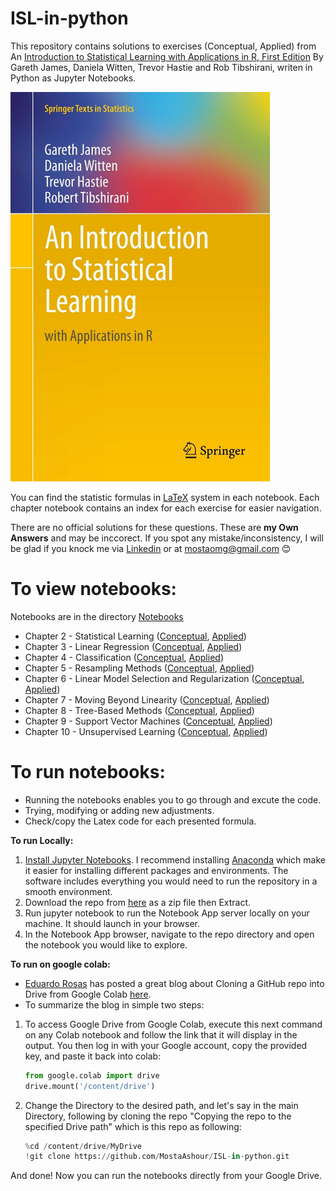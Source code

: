 # ISL-in-python
This repository contains solutions to exercises (Conceptual, Applied) from An [Introduction to Statistical Learning with Applications in R, First Edition](https://www.statlearning.com/) By Gareth James, Daniela Witten, Trevor Hastie and Rob Tibshirani, writen in Python as Jupyter Notebooks.

<img src="https://github.com/MostaAshour/ISL-in-python/blob/main/ISL%20Cover.jpg" width="415" height="623">

You can find the statistic formulas in [LaTeX](https://en.wikipedia.org/wiki/LaTeX) system in each notebook. Each chapter notebook contains an index for each exercise for easier navigation.

There are no official solutions for these questions. These are **my Own Answers** and may be inccorect. If you spot any mistake/inconsistency, I will be glad if you knock me via [Linkedin](https://www.linkedin.com/in/mosta-ashour/) or at mostaomg@gmail.com 😊

# To view notebooks:
Notebooks are in the directory [Notebooks](https://github.com/MostaAshour/ISL-in-python/tree/main/Notebooks)
* Chapter 2 - Statistical Learning ([Conceptual](https://github.com/MostaAshour/ISL-in-python/blob/main/Notebooks/2_4_0_Statistical_Learning_Conceptual.ipynb), [Applied](https://github.com/MostaAshour/ISL-in-python/blob/main/Notebooks/2_4_1_Statistical_Learning_Applied.ipynb))
* Chapter 3 - Linear Regression ([Conceptual](https://github.com/MostaAshour/ISL-in-python/blob/main/Notebooks/3_7_0_Linear_Regression_Conceptual.ipynb), [Applied](https://github.com/MostaAshour/ISL-in-python/blob/main/Notebooks/3_7_1_Linear_Regression_Applied.ipynb))
* Chapter 4 - Classification ([Conceptual](https://github.com/MostaAshour/ISL-in-python/blob/main/Notebooks/4_7_0_Classification_Conceptual.ipynb), [Applied](https://github.com/MostaAshour/ISL-in-python/blob/main/Notebooks/4_7_1_Classification_Applied.ipynb))
* Chapter 5 - Resampling Methods ([Conceptual](https://github.com/MostaAshour/ISL-in-python/blob/main/Notebooks/5_4_0_Resampling_Methods_Conceptual.ipynb), [Applied](https://github.com/MostaAshour/ISL-in-python/blob/main/Notebooks/5_4_1_Resampling_Methods_Applied.ipynb))
* Chapter 6 - Linear Model Selection and Regularization ([Conceptual](https://github.com/MostaAshour/ISL-in-python/blob/main/Notebooks/6_8_0_Linear_Model_Selection_and_Regularisation_Conceptual.ipynb), [Applied](https://github.com/MostaAshour/ISL-in-python/blob/main/Notebooks/6_8_1_Linear_Model_Selection_and_Regularisation_Applied.ipynb))
* Chapter 7 - Moving Beyond Linearity ([Conceptual](https://github.com/MostaAshour/ISL-in-python/blob/main/Notebooks/7_9_0_Moving_Beyond_Linearity_Conceptual.ipynb), [Applied](https://github.com/MostaAshour/ISL-in-python/blob/main/Notebooks/7_9_1_Moving_Beyond_Linearity_Applied.ipynb))
* Chapter 8 - Tree-Based Methods ([Conceptual](), [Applied]())
* Chapter 9 - Support Vector Machines ([Conceptual](), [Applied]())
* Chapter 10 - Unsupervised Learning ([Conceptual](), [Applied]())

# To run notebooks:
* Running the notebooks enables you to go through and excute the code.
* Trying, modifying or adding new adjustments.
* Check/copy the Latex code for each presented formula.

**To run Locally:**
1. [Install Jupyter Notebooks](https://jupyter.readthedocs.io/en/latest/install.html#). I recommend installing [Anaconda](https://docs.anaconda.com/anaconda/install/index.html) which make it easier for installing different packages and environments. The software includes everything you would need to run the repository in a smooth environment.
2. Download the repo from [here](https://github.com/MostaAshour/ISL-in-python/archive/refs/heads/main.zip) as a zip file then Extract.
3. Run jupyter notebook to run the Notebook App server locally on your machine. It should launch in your browser.
4. In the Notebook App browser, navigate to the repo directory and open the notebook you would like to explore. 

**To run on google colab:**
* [Eduardo Rosas](https://github.com/LaloCo) has posted a great blog about Cloning a GitHub repo into Drive from Google Colab [here](https://lalorosas.com/blog/github-colab-drive).
* To summarize the blog in simple two steps:
1. To access Google Drive from Google Colab, execute this next command on any Colab notebook and follow the link that it will display in the output. You then log in with your Google account, copy the provided key, and paste it back into colab: 

    ``` python
    from google.colab import drive
    drive.mount('/content/drive')
    ```
2. Change the Directory to the desired path, and let's say in the main Directory, following by cloning the repo "Copying the repo to the specified Drive path" which is this repo as following:

    ```python
    %cd /content/drive/MyDrive
    !git clone https://github.com/MostaAshour/ISL-in-python.git
    ```
And done! Now you can run the notebooks directly from your Google Drive.
